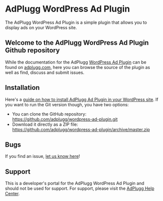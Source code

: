 AdPlugg WordPress Ad Plugin
===========================

The AdPlugg WordPress Ad Plugin is a simple plugin that allows you to display
ads on your WordPress site.

Welcome to the AdPlugg WordPress Ad Plugin Github repository
---------------------------------------------------------

While the documentation for the AdPlugg [WordPress Ad Plugin](https://www.adplugg.com/apusers/download/wordpress-ad-plugin)
can be found on [adplugg.com](https://www.adplugg.com), here you can browse the source of the plugin as
well as find, discuss and submit issues.

Installation
------------

Here's a [guide on how to install AdPlugg Ad Plugin in your WordPress site](https://www.adplugg.com/support/help/downloading-and-installing/wordpress-ad-plugin).
If you want to run the Git version though, you have two options:

* You can clone the GitHub repository: https://github.com/adplugg/wordpress-ad-plugin.git
* Download it directly as a ZIP file: https://github.com/adplugg/wordpress-ad-plugin/archive/master.zip

Bugs
----
If you find an issue, [let us know here](https://github.com/adplugg/wordpress-ad-plugin/issues/new)!

Support
-------
This is a developer's portal for the AdPlugg WordPress Ad Plugin and should not be used for support. For support, please visit
the [AdPlugg Help Center](https://www.adplugg.com/support/help/).

